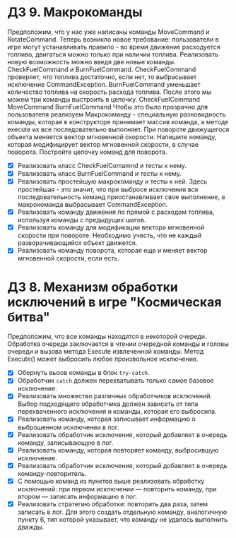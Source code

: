 # ДЗ 9. Макрокоманды
Предположим, что у нас уже написаны команды MoveCommand и RotateCommand. Теперь возникло новое требование: пользователи в игре могут устанавливать правило - во время движение расходуется топливо, двигаться можно только при наличии топлива.
Реализовать новую возможность можно введя две новые команды.
CheckFuelCommand и BurnFuelCommand.
CheckFuelCommand проверяет, что топлива достаточно, если нет, то выбрасывает исключение CommandException.
BurnFuelCommand уменьшает количество топлива на скорость расхода топлива.
После этого мы можем три команды выстроить в цепочку.
CheckFuelCommand MoveCommand BurnFuelCommand
Чтобы это было прозрачно для пользователя реализуем Макрокоманду - специальную разновидность команды, которая в конструкторе принимает массив команда,
а методе execute их все последовательно выполняет.
При повороте движущегося объекта меняется вектор мгновенной скорости. Напишите команду, которая модифицирует вектор мгновенной скорости, в случае поворота.
Постройте цепочку команд для поворота.

- [x] Реализовать класс CheckFuelComamnd и тесты к нему.
- [x] Реализовать класс BurnFuelCommand и тесты к нему.
- [x] Реализовать простейшую макрокоманду и тесты к ней. Здесь простейшая - это значит, что при выбросе исключения вся последовательность команд приостанавливает свое выполнение, а макрокоманда выбрасывает CommandException.
- [x] Реализовать команду движения по прямой с расходом топлива, используя команды с предыдущих шагов.
- [x] Реализовать команду для модификации вектора мгновенной скорости при повороте. Необходимо учесть, что не каждый разворачивающийся объект движется.
- [x] Реализовать команду поворота, которая еще и меняет вектор мгновенной скорости, если есть.

# ДЗ 8. Механизм обработки исключений в игре "Космическая битва"
Предположим, что все команды находятся в некоторой очереди. Обработка очереди заключается в чтении очередной команды и головы очереди и вызова метода Execute извлеченной команды. Метод Execute() может выбросить любое произвольное исключение.

- [x] Обернуть вызов команды в блок `try-catch`.
- [x] Обработчик `catch` должен перехватывать только самое базовое исключение.
- [x] Реализовать множество различных обработчиков исключений. Выбор подходящего обработчика 
должен зависеть от типа перехваченного исключения и команды, которая его выбросила.
- [x] Реализовать команду, которая записывает информацию о выброшенном исключении в лог.
- [x] Реализовать обработчик исключения, который добавляет в очередь команду, записывающую в лог.
- [x] Реализовать команду, которая повторяет команду, выбросившую исключение.
- [x] Реализовать обработчик исключения, который добавляет в очередь команду-повторитель.
- [x] С помощью команд из пунктов выше реализовать обработку исключений: при первом исключении — повторить команду, при втором — записать информацию в лог.
- [x] Реализовать стратегию обработки: повторить два раза, затем записать в лог. Для этого создать отдельную команду, аналогичную пункту 6, тип которой указывает, что команду не удалось выполнить дважды.
